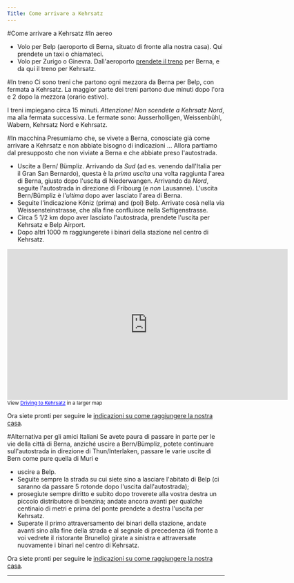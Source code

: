```yaml
---
Title: Come arrivare a Kehrsatz
---
```

#Come arrivare a Kehrsatz
#In aereo

- Volo per Belp (aeroporto di Berna, situato di fronte alla nostra casa). Qui prendete un taxi o chiamateci.
- Volo per Zurigo o Ginevra. Dall'aeroporto [prendete il treno](http://www.sbb.ch/it/index.htm) per Berna, e da qui il treno per Kehrsatz.

#In treno
Ci sono treni che partono ogni mezzora da Berna per Belp, con fermata a Kehrsatz. La maggior parte dei treni partono due minuti dopo l'ora e 2 dopo la mezzora (orario estivo).

I treni impiegano circa 15 minuti. *Attenzione! Non scendete a Kehrsatz Nord*, ma alla fermata successiva. Le fermate sono: Ausserholligen, Weissenbühl, Wabern, Kehrsatz Nord e Kehrsatz.

#In macchina
Presumiamo che, se vivete a Berna, conosciate già come arrivare a Kehrsatz e non abbiate bisogno di indicazioni ... Allora partiamo dal presupposto che non viviate a Berna e che abbiate preso l'autostrada.
 

- Uscite a Bern/ Bümpliz. Arrivando da *Sud* (ad es. venendo dall'Italia per il Gran San Bernardo), questa è la *prima uscita* una volta raggiunta l'area di Berna, giusto dopo l'uscita di Niederwangen. Arrivando da *Nord*, seguite l'autostrada in direzione di Fribourg (e *non* Lausanne). L'uscita Bern/Bümpliz è *l'ultima* dopo aver lasciato l'area di Berna.
- Seguite l'indicazione Köniz (prima) and (poi) Belp. Arrivate cosà nella via Weissensteinstrasse, che alla fine confluisce nella Seftigenstrasse.
- Circa 5 1/2 km dopo aver lasciato l'autostrada, prendete l'uscita per Kehrsatz e Belp Airport.
- Dopo altri 1000 m raggiungerete i binari della stazione nel centro di Kehrsatz.

<iframe width="650" height="350" frameborder="0" scrolling="no" marginheight="0" marginwidth="0" src="http://maps.google.com/maps/ms?hl=en&amp;ie=UTF8&amp;source=embed&amp;msa=0&amp;msid=110476830793224828628.00046cb02d943d88ccaba&amp;ll=46.918145,7.474136&amp;spn=0.082076,0.22316&amp;z=12&amp;output=embed"></iframe><br /><small>View <a href="http://maps.google.com/maps/ms?hl=en&amp;ie=UTF8&amp;source=embed&amp;msa=0&amp;msid=110476830793224828628.00046cb02d943d88ccaba&amp;ll=46.918145,7.474136&amp;spn=0.082076,0.22316&amp;z=12" style="color:#0000FF;text-align:left">Driving to Kehrsatz</a> in a larger map</small>

Ora siete pronti per seguire le [indicazioni su come raggiungere la nostra casa](%base_url%/staff/oscar/fluhmattweg41-it).

#Alternativa per gli amici Italiani
Se avete paura di passare in parte per le vie della città di Berna, anziché uscire a Bern/Bümpliz, potete continuare sull'autostrada in direzione di Thun/Interlaken, passare le varie uscite di Bern come pure quella di Muri e

- uscire a Belp.
- Seguite sempre la strada su cui siete sino a lasciare l'abitato di Belp (ci saranno da passare 5 rotonde dopo l'uscita dall'autostrada);
- prosegiute sempre diritto e subito dopo troverete alla vostra destra un piccolo distributore di benzina; andate ancora avanti per qualche centinaio di metri e prima del ponte prendete a destra l'uscita per Kehrsatz.
- Superate il primo attraversamento dei binari della stazione, andate avanti sino alla fine della strada e al segnale di precedenza (di fronte a voi vedrete il ristorante Brunello) girate a sinistra e attraversate nuovamente i binari nel centro di Kehrsatz.

Ora siete pronti per seguire le [indicazioni su come raggiungere la nostra casa](%base_url%/staff/oscar/fluhmattweg41-it).

---
